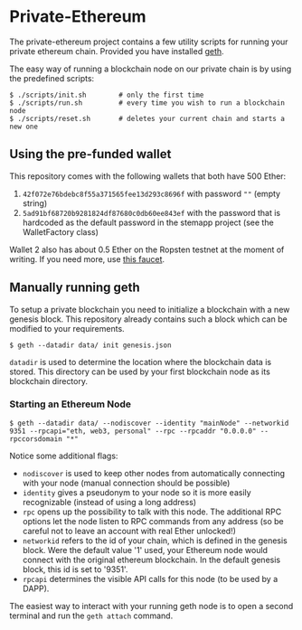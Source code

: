 # Private-Ethereum

The private-ethereum project contains a few utility scripts for running your private ethereum chain. Provided you have installed [geth](https://geth.ethereum.org/downloads/).

The easy way of running a blockchain node on our private chain is by using the predefined scripts:
```shell
$ ./scripts/init.sh        # only the first time
$ ./scripts/run.sh         # every time you wish to run a blockchain node
$ ./scripts/reset.sh       # deletes your current chain and starts a new one
```

## Using the pre-funded wallet
This repository comes with the following wallets that both have 500 Ether:

1.  `42f072e76bdebc8f55a371565fee13d293c8696f` with password `""` (empty string)
2.  `5ad91bf68720b9281824df87680c0db60ee843ef` with the password that is hardcoded as the default password in the stemapp project (see the WalletFactory class)

Wallet 2 also has about 0.5 Ether on the Ropsten testnet at the moment of writing. If you need more, use [this faucet](http://ipfs.b9lab.com:8080/ipfs/QmTHdYEYiJPmbkcth3mQvEQQgEamFypLhc9zapsBatQW7Y/throttled_faucet.html).

## Manually running geth
To setup a private blockchain you need to initialize a blockchain with a new genesis block. This repository already contains such a block which can be modified to your requirements. 

```shell
$ geth --datadir data/ init genesis.json
```

`datadir` is used to determine the location where the blockchain data is stored. This directory can be used by your first blockchain node as its blockchain directory.

### Starting an Ethereum Node

```shell
$ geth --datadir data/ --nodiscover --identity "mainNode" --networkid 9351 --rpcapi="eth, web3, personal" --rpc --rpcaddr "0.0.0.0" --rpccorsdomain "*"
```

Notice some additional flags:
* `nodiscover` is used to keep other nodes from automatically connecting with your node (manual connection should be possible)
* `identity` gives a pseudonym to your node so it is more easily recognizable (instead of using a long address)
* `rpc` opens up the possibility to talk with this node. The additional RPC options let the node listen to RPC commands from any address (so be careful not to leave an account with real Ether unlocked!)
* `networkid` refers to the id of your chain, which is defined in the genesis block. Were the default value '1' used, your Ethereum node would connect with the original ethereum blockchain. In the default genesis block, this id is set to '9351'.
* `rpcapi` determines the visible API calls for this node (to be used by a DAPP).

The easiest way to interact with your running geth node is to open a second terminal and run the `geth attach` command.

